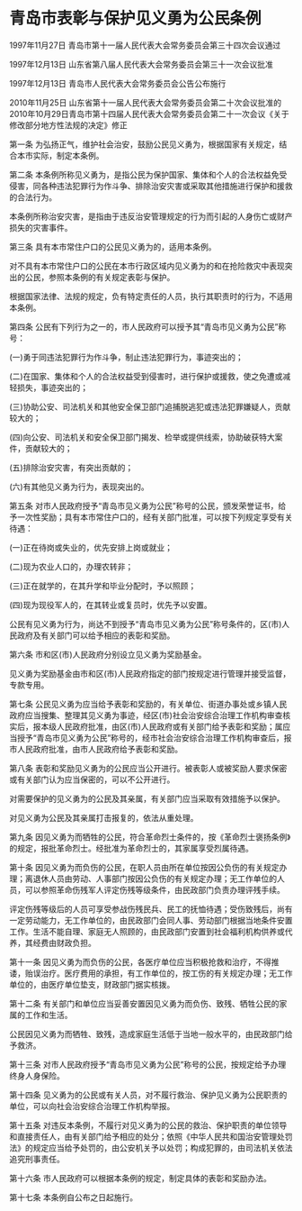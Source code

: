 # 青岛市表彰与保护见义勇为公民条例

1997年11月27日 青岛市第十一届人民代表大会常务委员会第三十四次会议通过

1997年12月13日 山东省第八届人民代表大会常务委员会第三十一次会议批准

1997年12月13日 青岛市人民代表大会常务委员会公告公布施行

2010年11月25日 山东省第十一届人民代表大会常务委员会第二十次会议批准的2010年10月29日青岛市第十四届人民代表大会常务委员会第二十一次会议《关于修改部分地方性法规的决定》修正



第一条 为弘扬正气，维护社会治安，鼓励公民见义勇为，根据国家有关规定，结合本市实际，制定本条例。

第二条 本条例所称见义勇为，是指公民为保护国家、集体和个人的合法权益免受侵害，同各种违法犯罪行为作斗争、排除治安灾害或采取其他措施进行保护和援救的合法行为。

本条例所称治安灾害，是指由于违反治安管理规定的行为而引起的人身伤亡或财产损失的灾害事件。

第三条 具有本市常住户口的公民见义勇为的，适用本条例。

对不具有本市常住户口的公民在本市行政区域内见义勇为的和在抢险救灾中表现突出的公民，参照本条例的有关规定表彰与保护。

根据国家法律、法规的规定，负有特定责任的人员，执行其职责时的行为，不适用本条例。

第四条 公民有下列行为之一的，市人民政府可以授予其“青岛市见义勇为公民”称号：

(一)勇于同违法犯罪行为作斗争，制止违法犯罪行为，事迹突出的；

(二)在国家、集体和个人的合法权益受到侵害时，进行保护或援救，使之免遭或减轻损失，事迹突出的；

(三)协助公安、司法机关和其他安全保卫部门追捕脱逃犯或违法犯罪嫌疑人，贡献较大的；

(四)向公安、司法机关和安全保卫部门揭发、检举或提供线索，协助破获特大案件，贡献较大的；

(五)排除治安灾害，有突出贡献的；

(六)有其他见义勇为行为，表现突出的。

第五条 对市人民政府授予“青岛市见义勇为公民”称号的公民，颁发荣誉证书，给予一次性奖励；具有本市常住户口的，经有关部门批准，可以按下列规定享受有关待遇：

(一)正在待岗或失业的，优先安排上岗或就业；

(二)现为农业人口的，办理农转非；

(三)正在就学的，在其升学和毕业分配时，予以照顾；

(四)现为现役军人的，在其转业或复员时，优先予以安置。

公民有见义勇为行为，尚达不到授予“青岛市见义勇为公民”称号条件的，区(市)人民政府及有关部门可以给予相应的表彰和奖励。

第六条 市和区(市)人民政府分别设立见义勇为奖励基金。

见义勇为奖励基金由市和区(市)人民政府指定的部门按规定进行管理并接受监督，专款专用。

第七条 公民见义勇为应当给予表彰和奖励的，有关单位、街道办事处或乡镇人民政府应当搜集、整理其见义勇为事迹，经区(市)社会治安综合治理工作机构审查核实后，报本级人民政府批准，由区(市)人民政府或有关部门给予表彰和奖励；属应当授予“青岛市见义勇为公民”称号的，经市社会治安综合治理工作机构审查后，报市人民政府批准，由市人民政府给予表彰和奖励。

第八条 表彰和奖励见义勇为的公民应当公开进行。被表彰人或被奖励人要求保密或有关部门认为应当保密的，可以不公开进行。

对需要保护的见义勇为的公民及其亲属，有关部门应当采取有效措施予以保护。

对见义勇为公民及其亲属打击报复的，依法从重处理。

第九条 因见义勇为而牺牲的公民，符合革命烈士条件的，按《革命烈士褒扬条例》的规定，报批革命烈士。经批准为革命烈士的，其家属享受烈属待遇。

第十条 因见义勇为而负伤的公民，在职人员由所在单位按因公负伤的有关规定办理；离退休人员由劳动、人事部门按因公负伤的有关规定办理；无工作单位的人员，可以参照革命伤残军人评定伤残等级条件，由民政部门负责办理评残手续。

评定伤残等级后的人员可享受参战伤残民兵、民工的抚恤待遇；受伤致残后，尚有一定劳动能力，无工作单位的，由民政部门会同人事、劳动部门根据当地条件安置工作。生活不能自理、家庭无人照顾的，由民政部门安置到社会福利机构供养或代养，其经费由财政负担。

第十一条 因见义勇为而负伤的公民，各医疗单位应当积极抢救和治疗，不得推诿，贻误治疗。医疗费用的承担，有工作单位的，按工伤的有关规定办理；无工作单位的，由医疗单位垫支，财政部门据实核拨。

第十二条 有关部门和单位应当妥善安置因见义勇为而负伤、致残、牺牲公民的家属的工作和生活。

公民因见义勇为而牺牲、致残，造成家庭生活低于当地一般水平的，由民政部门给予救济。

第十三条 对市人民政府授予“青岛市见义勇为公民”称号的公民，按规定给予办理终身人身保险。

第十四条 见义勇为的公民或有关人员，对不履行救治、保护见义勇为公民职责的单位，可以向社会治安综合治理工作机构举报。

第十五条 对违反本条例，不履行对见义勇为的公民的救治、保护职责的单位领导和直接责任人，由有关部门给予相应的处分；依照《中华人民共和国治安管理处罚法》的规定应当给予处罚的，由公安机关予以处罚；构成犯罪的，由司法机关依法追究刑事责任。

第十六条 市人民政府可以根据本条例的规定，制定具体的表彰和奖励办法。

第十七条 本条例自公布之日起施行。